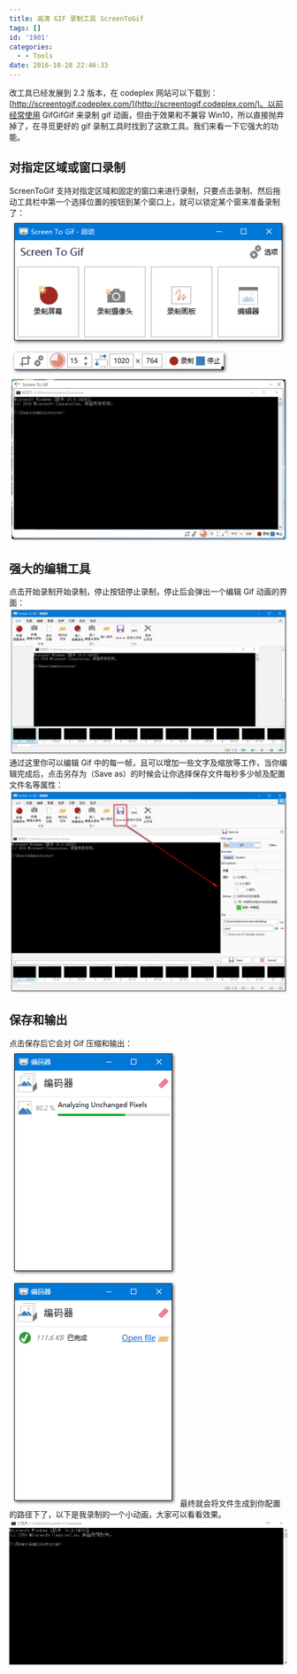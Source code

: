 ```yaml
---
title: 高清 GIF 录制工具 ScreenToGif
tags: []
id: '1901'
categories:
  - - Tools
date: 2016-10-28 22:46:33
---
```


改工具已经发展到 2.2 版本，在 codeplex 网站可以下载到：[http://screentogif.codeplex.com/](http://screentogif.codeplex.com/)。以前经常使用 GifGifGif 来录制 gif 动画，但由于效果和不兼容 Win10，所以直接抛弃掉了，在寻觅更好的 gif 录制工具时找到了这款工具。我们来看一下它强大的功能。
<!-- more -->
## 对指定区域或窗口录制

ScreenToGif 支持对指定区域和固定的窗口来进行录制，只要点击录制、然后拖动工具栏中第一个选择位置的按钮到某个窗口上，就可以锁定某个窗来准备录制了： [![2016-10-28_222946](/images/2016/10/2016-10-28_222946.png)](/images/2016/10/2016-10-28_222946.png) [![2016-10-28_223023](/images/2016/10/2016-10-28_223023.png)](/images/2016/10/2016-10-28_223023.png) [![2016-10-28_223040](/images/2016/10/2016-10-28_223040.png)](/images/2016/10/2016-10-28_223040.png)

## 强大的编辑工具

点击开始录制开始录制，停止按钮停止录制，停止后会弹出一个编辑 Gif 动画的界面： [![2016-10-28_223117](/images/2016/10/2016-10-28_223117.png)](/images/2016/10/2016-10-28_223117.png) 通过这里你可以编辑 Gif 中的每一帧，且可以增加一些文字及缩放等工作，当你编辑完成后，点击另存为（Save as）的时候会让你选择保存文件每秒多少帧及配置文件名等属性： [![2016-10-28_223137](/images/2016/10/2016-10-28_223137.png)](/images/2016/10/2016-10-28_223137.png)

## 保存和输出

点击保存后它会对 Gif 压缩和输出： [![2016-10-28_223205](/images/2016/10/2016-10-28_223205.png)](/images/2016/10/2016-10-28_223205.png) [![2016-10-28_223210](/images/2016/10/2016-10-28_223210.png)](/images/2016/10/2016-10-28_223210.png) 最终就会将文件生成到你配置的路径下了，以下是我录制的一个小动画，大家可以看看效果。 [![cmd](/images/2016/10/cmd.gif)](/images/2016/10/cmd.gif)